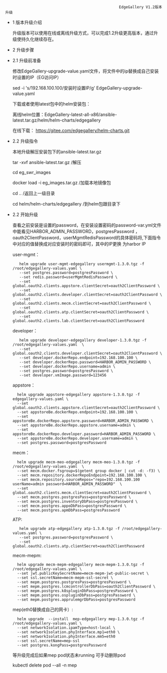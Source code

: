                                                        EdgeGallery V1.2版本升级



- 1 版本升级介绍
  
    升级版本可以使用在线或离线升级方式，可以完成1.2升级更高版本，通过升级使持久化继续存在。

- 2 升级步骤
  

- 2.1 升级前准备

    修改EdgeGallery-upgrade-value.yaml文件，将文件中的ip替换成自己安装时设置的IP（EG访问IP）
   
    sed -i 's/192.168.100.100/安装时设置IP/g' EdgeGallery-upgrade-value.yaml

    下载或者使用latest包中的helm安装包：
    
    离线helm位置：EdgeGallery-latest-all-x86/ansible-latest.tar.gz/helm/helm-charts/edgegallery
    
    在线下载： https://gitee.com/edgegallery/helm-charts.git

- 2.2 升级指令

    本地升级解压安装包下的ansible-latest.tar.gz
 
    tar -xvf ansible-latest.tar.gz       /解压
 
    cd eg_swr_images
 
    docker load -i  eg_images.tar.gz       /加载本地镜像包

    cd ..                                 /返回上一级目录

    cd helm/helm-charts/edgegallery       /到helm包跟目录下

- 2.2 开始升级    

 
    查看之前安装是设置的password，在安装设置密码的password-var.yml文件中能看见HARBOR_ADMIN_PASSWORD，postgresPassword
    ，oauth2ClientPassword，userMgmtRedisPassword的具体密码将,下面指令中对应的值替换成对应安装时的密码即可，其中的IP更换
    为harbor IP
  
     user-mgmt：

         helm upgrade user-mgmt-edgegallery usermgmt-1.3.0.tgz -f /root/edgegallery-values.yaml \
         --set postgres.password=postgresPassword \ 
         --set redis.password=userMgmtRedisPassword \
         --set global.oauth2.clients.appstore.clientSecret=oauth2ClientPassword \
         --set global.oauth2.clients.developer.clientSecret=oauth2ClientPassword \
         --set global.oauth2.clients.mecm.clientSecret=oauth2ClientPassword \
         --set global.oauth2.clients.atp.clientSecret=oauth2ClientPassword \
         --set global.oauth2.clients.lab.clientSecret=oauth2ClientPassword 

    developer：
   

         helm upgrade developer-edgegallery developer-1.3.0.tgz -f /root/edgegallery-values.yaml  \
         --set global.oauth2.clients.developer.clientSecret=oauth2ClientPassword \
         --set developer.dockerRepo.endpoint=192.168.100.100 \
         --set developer.dockerRepo.password=HARBOR_ADMIN_PASSWORD \
         --set developer.dockerRepo.username=admin \
         --set postgres.password=postgresPassword \
         --set developer.vmImage.password=123456

    appstore：
    

        helm upgrade appstore-edgegallery appstore-1.3.0.tgz -f edgegallery-values.yaml \
        --set global.oauth2.clients.appstore.clientSecret=oauth2ClientPassword \
        --set appstoreBe.dockerRepo.endpoint=192.168.100.100 \
        --set appstoreBe.dockerRepo.appstore.password=HARBOR_ADMIN_PASSWORD \
        --set appstoreBe.dockerRepo.appstore.username=admin \
        --set appstoreBe.dockerRepo.developer.password=HARBOR_ADMIN_PASSWORD \
        --set appstoreBe.dockerRepo.developer.username=admin \
        --set postgres.password=postgresPassword

    mecm： 

        helm upgrade mecm-meo-edgegallery mecm-meo-1.3.0.tgz -f /root/edgegallery-values.yaml  \
        --set mecm.docker.fsgroup=$(getent group docker | cut -d: -f3) \
        --set mecm.repository.dockerRepoEndpoint=192.168.100.100 \
        --set mecm.repository.sourceRepos="repo=192.168.100.100  userName=admin password=HARBOR_ADMIN_PASSWORD"  \
        --set global.oauth2.clients.mecm.clientSecret=oauth2ClientPassword \
        --set mecm.postgres.postgresPass=postgresPassword \
        --set mecm.postgres.inventoryDbPass=postgresPassword \
        --set mecm.postgres.appoDbPass=postgresPassword \
        --set mecm.postgres.apmDbPass=postgresPassword

    ATP:
          
         helm upgrade atp-edgegallery atp-1.3.0.tgz -f /root/edgegallery-values.yaml \ 
         --set postgres.password=postgresPassword \  
         --set global.oauth2.clients.atp.clientSecret=oauth2ClientPassword
 
    mecm-mepm:
   
        helm upgrade mecm-mepm-edgegallery mecm-mepm-1.3.0.tgz -f /root/edgegallery-values.yaml \
        --set jwt.publicKeySecretName=mecm-mepm-jwt-public-secret \
        --set ssl.secretName=mecm-mepm-ssl-secret \
        --set mepm.postgres.postgresPass=postgresPassword \
        --set mepm.postgres.lcmcontrollerDbPass=oauth2ClientPassword \
        --set mepm.postgres.k8spluginDbPass=postgresPassword \
        --set mepm.postgres.ospluginDbPass=postgresPassword \
        --set mepm.postgres.apprulemgrDbPass=postgresPassword
   
    mep(eth0替换成自己的网卡）:  
    
        helm upgrade  --install  mep-edgegallery mep-1.3.0.tgz -f /root/edgegallery-values.yaml \ 
        --set networkIsolation.ipamType=host-local \
        --set networkIsolation.phyInterface.mp1=eth0 \
        --set networkIsolation.phyInterface.mm5=eth0 
        --set ssl.secretName=mep-ssl  
        --set postgres.kongPass=postgresPassword
    
    等升级完成后如果mep pod状态未running 可手动删除pod

     kubectl delete pod --all -n mep
 